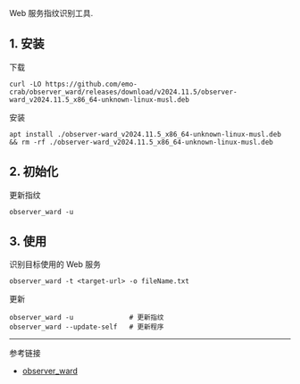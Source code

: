 Web 服务指纹识别工具.

## 1. 安装

下载

```
curl -LO https://github.com/emo-crab/observer_ward/releases/download/v2024.11.5/observer-ward_v2024.11.5_x86_64-unknown-linux-musl.deb
```

安装

```
apt install ./observer-ward_v2024.11.5_x86_64-unknown-linux-musl.deb && rm -rf ./observer-ward_v2024.11.5_x86_64-unknown-linux-musl.deb
```

## 2. 初始化

更新指纹

```
observer_ward -u
```

## 3. 使用

识别目标使用的 Web 服务

```
observer_ward -t <target-url> -o fileName.txt
```

更新

```
observer_ward -u              # 更新指纹
observer_ward --update-self   # 更新程序
```

---

参考链接

- [observer_ward](https://github.com/emo-crab/observer_ward)